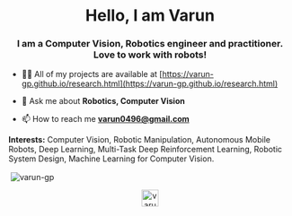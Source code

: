 <h1 align="center">Hello, I am Varun</h1>
<h3 align="center">I am a Computer Vision, Robotics engineer and practitioner. Love to work with robots!</h3>

- 👨‍💻 All of my projects are available at [https://varun-gp.github.io/research.html](https://varun-gp.github.io/research.html)

- 💬 Ask me about **Robotics, Computer Vision**

- 📫 How to reach me **varun0496@gmail.com**

**Interests:** Computer Vision, Robotic Manipulation, Autonomous Mobile Robots, Deep Learning, Multi-Task Deep Reinforcement Learning, Robotic System Design, Machine Learning for Computer Vision.

<p>&nbsp;<img align="center" src="https://github-readme-stats.vercel.app/api?username=varun-gp&show_icons=true" alt="varun-gp" /></p>

<p align="center">
<a href="https://linkedin.com/in/varun-ganjigunte-prakash" target="blank"><img align="center" src="https://cdn.jsdelivr.net/npm/simple-icons@3.0.1/icons/linkedin.svg" alt="varun-ganjigunte-prakash" height="30" width="30" /></a>
</p>

